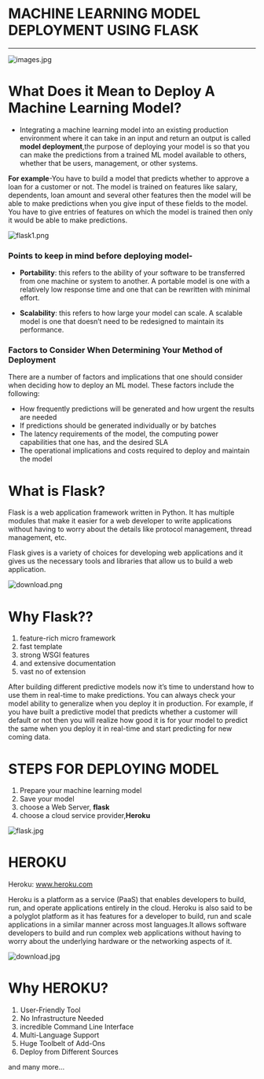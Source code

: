 # MACHINE LEARNING MODEL DEPLOYMENT USING FLASK
---
![images.jpg](attachment:images.jpg)







# What Does it Mean to Deploy A Machine Learning Model?



 - Integrating a machine learning model into an existing production environment where it can take in an input and return an output is called **model deployment**,the purpose of deploying your model is so that you can make the predictions from a trained ML model available to others, whether that be users, management, or other systems. 
 
 **For example**-You have to build a model that predicts whether to approve a loan for a customer or not. The model is trained on features like salary, dependents, loan amount and several other features then the model will be able to make predictions when you give input of these fields to the model. You have to give entries of features on which the model is trained then only it would be able to make predictions.
 
 
 ![flask1.png](attachment:flask1.png)
 
 
 ### Points to keep in mind before deploying model-
 
 - **Portability**: this refers to the ability of your software to be transferred from one machine or system to another. A portable model is one with a relatively low response time and one that can be rewritten with minimal effort.
 
 - **Scalability**: this refers to how large your model can scale. A scalable model is one that doesn’t need to be redesigned to maintain its performance.
 
 
 
### Factors to Consider When Determining Your Method of Deployment

There are a number of factors and implications that one should consider when deciding how to deploy an ML model. These factors include the following:


- How frequently predictions will be generated and how urgent the results are needed
- If predictions should be generated individually or by batches
- The latency requirements of the model, the computing power capabilities that one has, and the desired SLA
- The operational implications and costs required to deploy and maintain the model



# What is Flask?
Flask is a web application framework written in Python. It has multiple modules that make it easier for a web developer to write applications without having to worry about the details like protocol management, thread management, etc.

Flask gives is a variety of choices for developing web applications and it gives us the necessary tools and libraries that allow us to build a web application.


![download.png](attachment:download.png)




# Why Flask??

1. feature-rich micro framework
1. fast template
1. strong WSGI features
1. and extensive documentation
1. vast no of extension




After building different predictive models now it’s time to understand how to use them in real-time to make predictions. You can always check your model ability to generalize when you deploy it in production. For example, if you have built a predictive model that predicts whether a customer will default or not then you will realize how good it is for your model to predict the same when you deploy it in real-time and start predicting for new coming data. 






# STEPS FOR DEPLOYING MODEL

1. Prepare your machine learning model
1. Save your model
1. choose a Web Server, **flask**
1. choose a cloud service provider,**Heroku**



![flask.jpg](attachment:flask.jpg)


# HEROKU
Heroku: www.heroku.com

Heroku is a platform as a service (PaaS) that enables developers to build, run, and operate applications entirely in the cloud.
Heroku is also said to be a polyglot platform as it has features for a developer to build, run and scale applications in a similar manner across most languages.It allows software developers to build and run complex web applications without having to worry about the underlying hardware or the networking aspects of it.



![download.jpg](attachment:download.jpg)


# Why HEROKU?

1.  User-Friendly Tool
1.  No Infrastructure Needed
1. incredible Command Line Interface
1. Multi-Language Support
1. Huge Toolbelt of Add-Ons
1. Deploy from Different Sources

and many more...


```python

```
